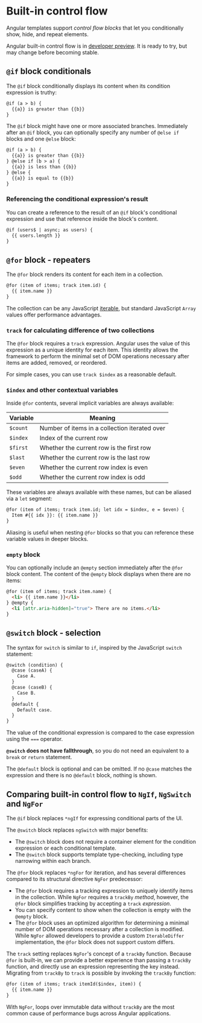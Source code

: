 # Built-in control flow

Angular templates support *control flow blocks* that let you conditionally show, hide, and repeat
elements.

<div class="alert is-important">

Angular built-in control flow is in [developer preview](/guide/releases#developer-preview). It is
ready to try, but may change before becoming stable.

</div>

## `@if` block conditionals

The `@if` block conditionally displays its content when its condition expression is truthy:

```html
@if (a > b) {
  {{a}} is greater than {{b}}
}
```

The `@if` block might have one or more associated branches. Immediately after an `@if` block,
you can optionally specify any number of `@else if` blocks and one `@else` block:

```html
@if (a > b) {
  {{a}} is greater than {{b}}
} @else if (b > a) {
  {{a}} is less than {{b}}
} @else {
  {{a}} is equal to {{b}}
}
```

### Referencing the conditional expression's result

You can create a reference to the result of an `@if` block's conditional expression and use that
reference inside the block's content.

```html
@if (users$ | async; as users) {
  {{ users.length }}
}
```

## `@for` block - repeaters

The `@for` block renders its content for each item in a collection.

```html
@for (item of items; track item.id) {
  {{ item.name }}
}
```

The collection can be any
JavaScript [iterable](https://developer.mozilla.org/en-US/docs/Web/JavaScript/Reference/Iteration_protocols),
but standard JavaScript `Array` values offer performance advantages.

### `track` for calculating difference of two collections

The `@for` block requires a `track` expression. Angular uses the value of this expression
as a unique identity for each item. This identity allows the framework to perform the minimal
set of DOM operations necessary after items are added, removed, or reordered.

For simple cases, you can use `track $index` as a reasonable default.

### `$index` and other contextual variables

Inside `@for` contents, several implicit variables are always available:

| Variable | Meaning                                       |
|----------|-----------------------------------------------|
| `$count` | Number of items in a collection iterated over |
| `$index` | Index of the current row                      |
| `$first` | Whether the current row is the first row      |
| `$last`  | Whether the current row is the last row       |
| `$even`  | Whether the current row index is even         |
| `$odd`   | Whether the current row index is odd          |

These variables are always available with these names, but can be aliased via a `let` segment:

```html
@for (item of items; track item.id; let idx = $index, e = $even) {
  Item #{{ idx }}: {{ item.name }}
}
```

Aliasing is useful when nesting `@for` blocks so that you can reference these variable values in
deeper blocks.

### `empty` block

You can optionally include an `@empty` section immediately after the `@for` block content. The
content of the `@empty` block displays when there are no items:

```html
@for (item of items; track item.name) {
  <li> {{ item.name }}</li>
} @empty {
  <li [attr.aria-hidden]="true"> There are no items.</li>
}
```

## `@switch` block - selection

The syntax for `switch` is similar to `if`, inspired by the JavaScript `switch` statement:

```html
@switch (condition) {
  @case (caseA) {
    Case A.
  }
  @case (caseB) {
    Case B.
  }
  @default {
    Default case.
  }
}
```

The value of the conditional expression is compared to the case expression using the `===` operator.

**`@switch` does not have fallthrough**, so you do not need an equivalent to a `break` or `return`
statement.

The `@default` block is optional and can be omitted. If no `@case` matches the expression and there
is no `@default` block, nothing is shown.

## Comparing built-in control flow to `NgIf`, `NgSwitch` and `NgFor`

The `@if` block replaces `*ngIf` for expressing conditional parts of the UI.

The `@switch` block replaces `ngSwitch` with major benefits:

* The `@switch` block does not require a container element for the condition expression or each
  conditional template.
* The `@switch` block supports template type-checking, including type narrowing within each branch.

The `@for` block replaces `*ngFor` for iteration, and has several differences compared to its
structural directive `NgFor` predecessor:

* The `@for` block requires a tracking expression to uniquely identify items in the collection.
  While `NgFor` requires a `trackBy` _method_, however, the `@for` block simplifies tracking by
  accepting a `track` _expression_.
* You can specify content to show when the collection is empty with the `@empty` block.
* The `@for` block uses an optimized algorithm for determining a minimal number of DOM operations 
  necessary after a collection is modified. While `NgFor` allowed developers to provide a custom
  `IterableDiffer` implementation, the `@for` block does not support custom differs.

The `track` setting replaces `NgFor`'s concept of a `trackBy` function. Because `@for` is built-in,
we can provide a better experience than passing a `trackBy` function, and directly use an expression
representing the key instead. Migrating from `trackBy` to `track` is possible by invoking
the `trackBy` function:

```html
@for (item of items; track itemId($index, item)) {
  {{ item.name }}
}
```

With `NgFor`, loops over immutable data without `trackBy` are the most common cause of performance
bugs across Angular applications.
